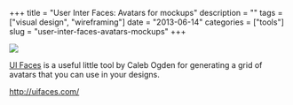 +++
title = "User Inter Faces: Avatars for mockups"
description = ""
tags = ["visual design", "wireframing"]
date = "2013-06-14"
categories = ["tools"]
slug = "user-inter-faces-avatars-mockups"
+++


<div class="tool-screenshot mb1"><a href="http://uifaces.com/"><img id="bluga-thumbnail-2655" class="bluga-thumbnail custom" src="/media/bluga/
wt5227937545be2_custom.jpg"/></a></div><p><a href="http://uifaces.com/">UI Faces</a> is a useful little tool by Caleb Ogden for generating a grid of avatars that you can use in your designs.</p>

  
<p><a href="http://uifaces.com/">http://uifaces.com/</a></p>
      
